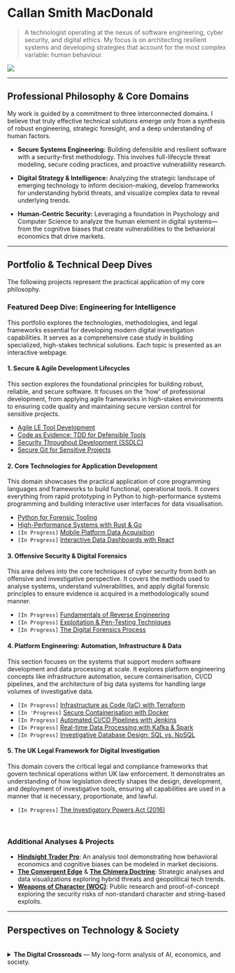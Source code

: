 # Callan Smith MacDonald

> A technologist operating at the nexus of software engineering, cyber security, and digital ethics. My focus is on architecting resilient systems and developing strategies that account for the most complex variable: human behaviour.

[<img src="https://img.shields.io/badge/Website-computerscience.engineer-blue?style=for-the-badge&logo=data:image/svg+xml;base64,PHN2ZyBmaWxsPSIjRkZGRkZGIiByb2xlPSJpbWciIHZpZXdCb3g9IjAgMCAyNCAyNCIgeG1sbnM9Imh0dHA6Ly93d3cudzMub3JnLzIwMDAvc3ZnIj48dGl0bGU+R2xvYmU8L3RpdGxlPjxwYXRoIGQ9Ik0xMiAwYTExLjk5IDEyIDAgMCAwLTEyIDEyYTExLjk5IDEyIDAgMCAwIDEyIDEyIDEyIDEyIDAgMCAwIDAtMjRtMCAyMC44MmE4LjgzIDguODMgMCAwIDEtOC44Mi04LjgzQTguODMgOC44MyAwIDAgMSAxMiAzLjEzYTguODIgOC44MiAwIDAgMSA4LjgyIDguODMgOC44MyA4LjgzIDAgMCAxLTguODIgOC44M1oiLz48cGF0aCBkPSJNMTIgMGEyOC44OCAyOC44OCAwIDAgMC0xLjc0IDI0aDMuNDhBMTguOTEgMTguOTEgMCAwIDAgMTIgMFoiLz48L3N2Zz4=" />](https://computerscience.engineer/)

---

## Professional Philosophy & Core Domains

My work is guided by a commitment to three interconnected domains. I believe that truly effective technical solutions emerge only from a synthesis of robust engineering, strategic foresight, and a deep understanding of human factors.

- **Secure Systems Engineering:** Building defensible and resilient software with a security-first methodology. This involves full-lifecycle threat modeling, secure coding practices, and proactive vulnerability research.

- **Digital Strategy & Intelligence:** Analyzing the strategic landscape of emerging technology to inform decision-making, develop frameworks for understanding hybrid threats, and visualize complex data to reveal underlying trends.

- **Human-Centric Security:** Leveraging a foundation in Psychology and Computer Science to analyze the human element in digital systems—from the cognitive biases that create vulnerabilities to the behavioral economics that drive markets.

---

## Portfolio & Technical Deep Dives

The following projects represent the practical application of my core philosophy.

### Featured Deep Dive: Engineering for Intelligence

This portfolio explores the technologies, methodologies, and legal frameworks essential for developing modern digital investigation capabilities. It serves as a comprehensive case study in building specialized, high-stakes technical solutions. Each topic is presented as an interactive webpage.

#### **1. Secure & Agile Development Lifecycles**
This section explores the foundational principles for building robust, reliable, and secure software. It focuses on the 'how' of professional development, from applying agile frameworks in high-stakes environments to ensuring code quality and maintaining secure version control for sensitive projects.

- [Agile LE Tool Development](https://smcallan.github.io/Agile-Law-Enforcement-Tool-Development/)
- [Code as Evidence: TDD for Defensible Tools](https://smcallan.github.io/Code-as-Evidence/)
- [Security Throughout Development (SSDLC)](https://smcallan.github.io/SSDLC-Security-Throughout-Development/)
- [Secure Git for Sensitive Projects](https://smcallan.github.io/Version-Control-Strategy-with-Git-for-Sensitive-Projects/)

#### **2. Core Technologies for Application Development**
This domain showcases the practical application of core programming languages and frameworks to build functional, operational tools. It covers everything from rapid prototyping in Python to high-performance systems programming and building interactive user interfaces for data visualisation.

-  [Python for Forensic Tooling](https://smcallan.github.io/Python-for-Forensic-Tooling/)
-  [High-Performance Systems with Rust & Go](https://smcallan.github.io/High-Performance-Systems-with-Rust-Go/)
- `[In Progress]` [Mobile Platform Data Acquisition](#)
- `[In Progress]` [Interactive Data Dashboards with React](#)

#### **3. Offensive Security & Digital Forensics**
This area delves into the core techniques of cyber security from both an offensive and investigative perspective. It covers the methods used to analyse systems, understand vulnerabilities, and apply digital forensic principles to ensure evidence is acquired in a methodologically sound manner.

- `[In Progress]` [Fundamentals of Reverse Engineering](#)
- `[In Progress]` [Exploitation & Pen-Testing Techniques](#)
- `[In Progress]` [The Digital Forensics Process](#)

#### **4. Platform Engineering: Automation, Infrastructure & Data**
This section focuses on the systems that support modern software development and data processing at scale. It explores platform engineering concepts like infrastructure automation, secure containerisation, CI/CD pipelines, and the architecture of big data systems for handling large volumes of investigative data.

- `[In Progress]` [Infrastructure as Code (IaC) with Terraform](#)
- `[In 'Progress]` [Secure Containerisation with Docker](#)
- `[In Progress]` [Automated CI/CD Pipelines with Jenkins](#)
- `[In Progress]` [Real-time Data Processing with Kafka & Spark](#)
- `[In Progress]` [Investigative Database Design: SQL vs. NoSQL](#)

#### **5. The UK Legal Framework for Digital Investigation**
This domain covers the critical legal and compliance frameworks that govern technical operations within UK law enforcement. It demonstrates an understanding of how legislation directly shapes the design, development, and deployment of investigative tools, ensuring all capabilities are used in a manner that is necessary, proportionate, and lawful.

- `[In Progress]` [The Investigatory Powers Act (2016)](#)

<br>

### Additional Analyses & Projects

- **[Hindsight Trader Pro](https://smcallan.github.io/ChronoVest/)**: An analysis tool demonstrating how behavioral economics and cognitive biases can be modeled in market decisions.
- **[The Convergent Edge](https://smcallan.github.io/secret_states/)** & **[The Chimera Doctrine](https://smcallan.github.io/The-Chimera-Doctrine/)**: Strategic analyses and data visualizations exploring hybrid threats and geopolitical tech trends.
- **[Weapons of Character (WOC)](https://github.com/SMCallan/WOC)**: Public research and proof-of-concept exploring the security risks of non-standard character and string-based exploits.

---

## Perspectives on Technology & Society
<br>
<details>
<summary><strong>The Digital Crossroads</strong> — My long-form analysis of AI, economics, and society.</summary>
<br>

> *I find myself haunted by a growing certainty that we are living through the convergence of humanity's oldest warnings about technology and power. What I see emerging in our AI-driven world isn't unprecedented—it's the fulfillment of prophecies that philosophers, economists, and social critics have been making for centuries.*

### The Spectre of Alienation
When I watch AI systems generate art that moves me or solve mathematical problems beyond my comprehension, I think of Marx's concept of alienation from the *Economic and Philosophic Manuscripts of 1844*. He warned that when we lose control over our labor and its products, we become estranged from our own humanity. Today, I witness this alienation accelerating as machines don't just replace our physical labor but begin to replicate our creativity, our problem-solving, even our capacity for beauty. The very essence of what we thought made us uniquely human is being commoditized and automated.

### The Prophecies of Scarcity and Purpose
> *"We are being afflicted with a new disease of which some readers may not yet have heard the name, but of which they will hear a great deal in the years to come—namely, technological unemployment."*
>
> — **John Maynard Keynes**, "Economic Possibilities for our Grandchildren" (1930)

Keynes saw this coming nearly a century ago. He predicted that technology would solve scarcity but leave us grappling with purposelessness. I watch young people today questioning whether it's worth developing their talents when an algorithm can outperform them, and I see Keynes' nightmare materializing.

### The Unstoppable Equation of Inequality
The inequality I observe isn't random—it follows the mathematical certainty that Thomas Piketty outlined in *Capital in the Twenty-First Century*. His formula **r > g** (returns on capital exceed economic growth) explains why wealth concentrates naturally. AI accelerates this process exponentially. Those who own the algorithms and data reap returns that dwarf anything previous generations of capitalists could imagine, while the rest of us face what Yuval Noah Harari calls becoming part of a "useless class."

I think often of Adam Smith, so frequently misquoted. In *The Theory of Moral Sentiments*, he warned that commercial society required ethical foundations and that extreme inequality would corrode the social bonds necessary for any functioning economy. I see his fears manifesting as digital platforms, described by Shoshana Zuboff in *The Age of Surveillance Capitalism*, turn our very behaviors and experiences into commodities to be harvested and sold.

### A Path Forward?
Yet I'm not resigned to this trajectory. Elinor Ostrom's Nobel Prize-winning research showed that cooperation can triumph over greed when we design the right institutions. Thinkers like Rutger Bregman propose concrete solutions like universal basic income, while David Graeber's work on "bullshit jobs" suggests we might reimagine work entirely.

What gives me pause is how the behavioral research of Daniel Kahneman and Dan Ariely reveals that our cognitive biases make us vulnerable to exploitative systems. We're predictably irrational in ways that those who design our digital environments understand and manipulate.

Standing at this crossroads, I realize that the question isn't whether technology will transform society—it already has. The question is whether we'll learn from the centuries of wisdom about power, inequality, and human nature that came before us. We have the intellectual framework to build something better. The voices of the past are calling to us, warning us, and showing us the way forward.

The choice, as it has always been, is ours to make.
</details>

